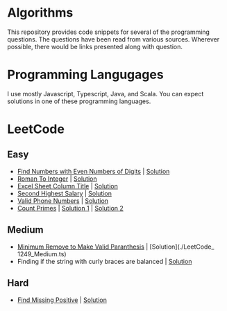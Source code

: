 # Algorithms
This repository provides code snippets for several of the programming questions. The questions have been read from various sources. Wherever possible, there would be links presented along with question.

# Programming Langugages
I use mostly Javascript, Typescript, Java, and Scala. You can expect solutions in one of these programming languages.

# LeetCode

## Easy

* [Find Numbers with Even Numbers of Digits](https://leetcode.com/problems/find-numbers-with-even-number-of-digits/) | [Solution](./LeetCode_1295_Easy.js)
* [Roman To Integer](https://leetcode.com/problems/roman-to-integer) | [Solution](./LeetCode_13_Easy.ts)
* [Excel Sheet Column Title](https://leetcode.com/problems/excel-sheet-column-title/) | [Solution](./LeetCode_168_Easy.js)
* [Second Highest Salary](https://leetcode.com/problems/second-highest-salary/) | [Solution](.//LeetCode_176_Easy.js)
* [Valid Phone Numbers](https://leetcode.com/problems/valid-phone-numbers) | [Solution](./LeetCode_193_Easy.sh)
* [Count Primes](https://leetcode.com/problems/count-primes) | [Solution 1](./LeetCode_204_Easy.js) | [Solution 2](./LeetCode_204_Easy_BF.js)


## Medium
* [Minimum Remove to Make Valid Paranthesis](https://leetcode.com/problems/minimum-remove-to-make-valid-parentheses/) | [Solution](./LeetCode_ 1249_Medium.ts)
* Finding if the string with curly braces are balanced | [Solution](./BalancedString_Medium.ts)

## Hard
* [Find Missing Positive](https://leetcode.com/problems/first-missing-positive/) | [Solution](./LeetCode_41_Hard.ts)
